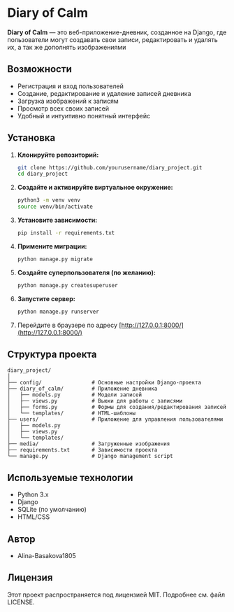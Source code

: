 # Diary of Calm

**Diary of Calm** — это веб-приложение-дневник, созданное на Django, где пользователи могут создавать свои записи, редактировать и удалять их, а так же дополнять изображениями
## Возможности

- Регистрация и вход пользователей
- Создание, редактирование и удаление записей дневника
- Загрузка изображений к записям
- Просмотр всех своих записей
- Удобный и интуитивно понятный интерфейс

## Установка

1. **Клонируйте репозиторий:**
   ```bash
   git clone https://github.com/yourusername/diary_project.git
   cd diary_project
   ```

2. **Создайте и активируйте виртуальное окружение:**
   ```bash
   python3 -m venv venv
   source venv/bin/activate
   ```

3. **Установите зависимости:**
   ```bash
   pip install -r requirements.txt
   ```

4. **Примените миграции:**
   ```bash
   python manage.py migrate
   ```

5. **Создайте суперпользователя (по желанию):**
   ```bash
   python manage.py createsuperuser
   ```

6. **Запустите сервер:**
   ```bash
   python manage.py runserver
   ```

7. Перейдите в браузере по адресу [http://127.0.0.1:8000/](http://127.0.0.1:8000/)

## Структура проекта

```
diary_project/
│
├── config/                # Основные настройки Django-проекта
├── diary_of_calm/         # Приложение дневника
│   ├── models.py          # Модели записей
│   ├── views.py           # Вьюхи для работы с записями
│   ├── forms.py           # Формы для создания/редактирования записей
│   └── templates/         # HTML-шаблоны
├── users/                 # Приложение для управления пользователями
│   ├── models.py
│   ├── views.py
│   └── templates/
├── media/                 # Загруженные изображения
├── requirements.txt       # Зависимости проекта
└── manage.py              # Django management script
```

## Используемые технологии

- Python 3.x
- Django
- SQLite (по умолчанию)
- HTML/CSS

## Автор

- Alina-Basakova1805

## Лицензия

Этот проект распространяется под лицензией MIT. Подробнее см. файл LICENSE. 
